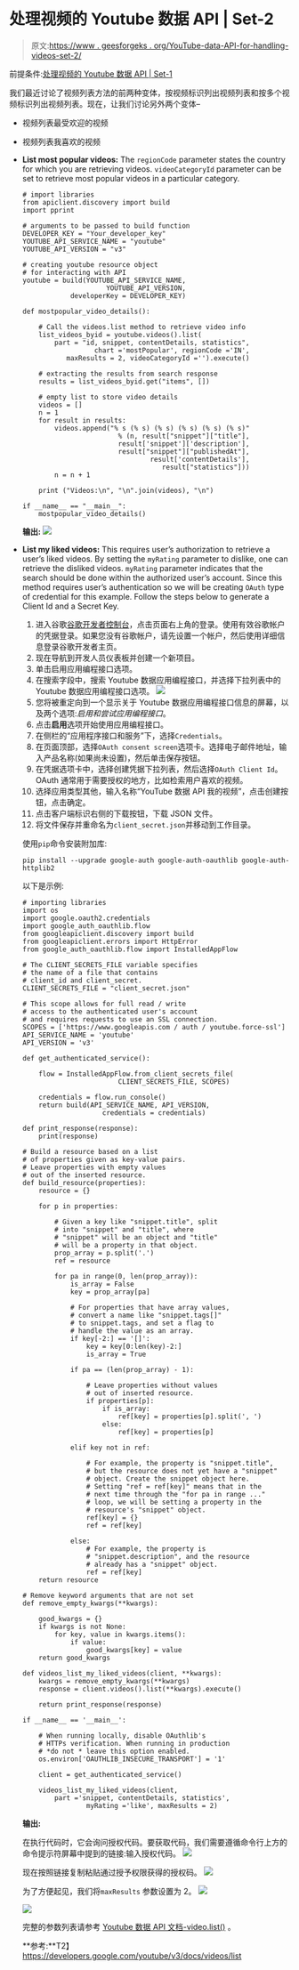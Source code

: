 # 处理视频的 Youtube 数据 API | Set-2

> 原文:[https://www . geesforgeks . org/YouTube-data-API-for-handling-videos-set-2/](https://www.geeksforgeeks.org/youtube-data-api-for-handling-videos-set-2/)

前提条件:[处理视频的 Youtube 数据 API | Set-1](https://www.geeksforgeeks.org/youtube-data-api-for-handling-videos-set-1/)

我们最近讨论了视频列表方法的前两种变体，按视频标识列出视频列表和按多个视频标识列出视频列表。现在，让我们讨论另外两个变体–

*   视频列表最受欢迎的视频
*   视频列表我喜欢的视频

*   **List most popular videos:** The `regionCode` parameter states the country for which you are retrieving videos. `videoCategoryId` parameter can be set to retrieve most popular videos in a particular category.

    ```
    # import libraries
    from apiclient.discovery import build
    import pprint

    # arguments to be passed to build function
    DEVELOPER_KEY = "Your_developer_key"
    YOUTUBE_API_SERVICE_NAME = "youtube"
    YOUTUBE_API_VERSION = "v3"

    # creating youtube resource object
    # for interacting with API
    youtube = build(YOUTUBE_API_SERVICE_NAME, 
                         YOUTUBE_API_VERSION,
                developerKey = DEVELOPER_KEY)

    def mostpopular_video_details():

        # Call the videos.list method to retrieve video info
        list_videos_byid = youtube.videos().list(
            part = "id, snippet, contentDetails, statistics",
                      chart ='mostPopular', regionCode ='IN', 
               maxResults = 2, videoCategoryId ='').execute()

        # extracting the results from search response
        results = list_videos_byid.get("items", [])

        # empty list to store video details
        videos = []
        n = 1
        for result in results:
            videos.append("% s (% s) (% s) (% s) (% s) (% s)"
                            % (n, result["snippet"]["title"],
                            result['snippet']['description'],
                            result["snippet"]["publishedAt"],
                                    result['contentDetails'],
                                       result["statistics"]))
            n = n + 1

        print ("Videos:\n", "\n".join(videos), "\n")

    if __name__ == "__main__":
        mostpopular_video_details()
    ```

    **输出:**
    ![](img/b23421b597f0bfa825fd54be7fdf8dd2.png)

*   **List my liked videos:** This requires user’s authorization to retrieve a user’s liked videos. By setting the `myRating` parameter to dislike, one can retrieve the disliked videos. `myRating` parameter indicates that the search should be done within the authorized user’s account. Since this method requires user’s authentication so we will be creating `OAuth` type of credential for this example. Follow the steps below to generate a Client Id and a Secret Key.
    1.  进入谷歌[谷歌开发者控制台](https://developers.google.com/)，点击页面右上角的登录。使用有效谷歌帐户的凭据登录。如果您没有谷歌帐户，请先设置一个帐户，然后使用详细信息登录谷歌开发者主页。
    2.  现在导航到开发人员仪表板并创建一个新项目。
    3.  单击启用应用编程接口选项。
    4.  在搜索字段中，搜索 Youtube 数据应用编程接口，并选择下拉列表中的 Youtube 数据应用编程接口选项。
        ![](img/4427f12811e9b500ca3899445cf81b56.png)
    5.  您将被重定向到一个显示关于 Youtube 数据应用编程接口信息的屏幕，以及两个选项:*启用和尝试应用编程接口*。
    6.  点击**启用**选项开始使用应用编程接口。
    7.  在侧栏的“应用程序接口和服务”下，选择`Credentials`。
    8.  在页面顶部，选择`OAuth consent screen`选项卡。选择电子邮件地址，输入产品名称(如果尚未设置)，然后单击保存按钮。
    9.  在凭据选项卡中，选择创建凭据下拉列表，然后选择`OAuth Client Id`。OAuth 通常用于需要授权的地方，比如检索用户喜欢的视频。
    10.  选择应用类型其他，输入名称“YouTube 数据 API 我的视频”，点击创建按钮，点击确定。
    11.  点击客户端标识右侧的下载按钮，下载 JSON 文件。
    12.  将文件保存并重命名为`client_secret.json`并移动到工作目录。

    使用`pip`命令安装附加库:

    ```
    pip install --upgrade google-auth google-auth-oauthlib google-auth-httplib2
    ```

    以下是示例:

    ```
    # importing libraries
    import os
    import google.oauth2.credentials
    import google_auth_oauthlib.flow
    from googleapiclient.discovery import build
    from googleapiclient.errors import HttpError
    from google_auth_oauthlib.flow import InstalledAppFlow

    # The CLIENT_SECRETS_FILE variable specifies
    # the name of a file that contains
    # client_id and client_secret.
    CLIENT_SECRETS_FILE = "client_secret.json"

    # This scope allows for full read / write
    # access to the authenticated user's account
    # and requires requests to use an SSL connection.
    SCOPES = ['https://www.googleapis.com / auth / youtube.force-ssl']
    API_SERVICE_NAME = 'youtube'
    API_VERSION = 'v3'

    def get_authenticated_service():

        flow = InstalledAppFlow.from_client_secrets_file(
                            CLIENT_SECRETS_FILE, SCOPES)

        credentials = flow.run_console()
        return build(API_SERVICE_NAME, API_VERSION,
                        credentials = credentials)

    def print_response(response):
        print(response)

    # Build a resource based on a list 
    # of properties given as key-value pairs.
    # Leave properties with empty values
    # out of the inserted resource.
    def build_resource(properties):
        resource = {}

        for p in properties:

            # Given a key like "snippet.title", split
            # into "snippet" and "title", where
            # "snippet" will be an object and "title"
            # will be a property in that object.
            prop_array = p.split('.')
            ref = resource

            for pa in range(0, len(prop_array)):
                is_array = False
                key = prop_array[pa]

                # For properties that have array values,
                # convert a name like "snippet.tags[]"
                # to snippet.tags, and set a flag to 
                # handle the value as an array.
                if key[-2:] == '[]':
                    key = key[0:len(key)-2:]
                    is_array = True

                if pa == (len(prop_array) - 1):

                    # Leave properties without values
                    # out of inserted resource.
                    if properties[p]:
                        if is_array:
                            ref[key] = properties[p].split(', ')
                        else:
                            ref[key] = properties[p]

                elif key not in ref:

                    # For example, the property is "snippet.title",
                    # but the resource does not yet have a "snippet"
                    # object. Create the snippet object here.
                    # Setting "ref = ref[key]" means that in the
                    # next time through the "for pa in range ..."
                    # loop, we will be setting a property in the
                    # resource's "snippet" object.
                    ref[key] = {}
                    ref = ref[key]

                else:
                    # For example, the property is 
                    # "snippet.description", and the resource
                    # already has a "snippet" object.
                    ref = ref[key]
        return resource

    # Remove keyword arguments that are not set
    def remove_empty_kwargs(**kwargs):

        good_kwargs = {}
        if kwargs is not None:
            for key, value in kwargs.items():
                if value:
                    good_kwargs[key] = value
        return good_kwargs

    def videos_list_my_liked_videos(client, **kwargs): 
        kwargs = remove_empty_kwargs(**kwargs)
        response = client.videos().list(**kwargs).execute()

        return print_response(response)

    if __name__ == '__main__':

        # When running locally, disable OAuthlib's
        # HTTPs verification. When running in production
        # *do not * leave this option enabled.
        os.environ['OAUTHLIB_INSECURE_TRANSPORT'] = '1'

        client = get_authenticated_service()

        videos_list_my_liked_videos(client,
            part ='snippet, contentDetails, statistics',
                    myRating ='like', maxResults = 2)
    ```

    **输出:**

    在执行代码时，它会询问授权代码。要获取代码，我们需要遵循命令行上方的命令提示符屏幕中提到的链接:输入授权代码。
    ![](img/a0daf53a080f8ae5504476ae947493de.png)

    现在按照链接复制粘贴通过授予权限获得的授权码。
    ![](img/86acd044c3af7c5684345ac1414dfb9a.png)

    为了方便起见，我们将`maxResults` 参数设置为 2。
    ![](img/dd7714a7038282107e311e051858a896.png)

    ![](img/24effc6408d2a2f1fcd5b5386eb23180.png)

    完整的参数列表请参考 [Youtube 数据 API 文档-video.list()](https://developers.google.com/youtube/v3/docs/videos/list) 。

    **参考:**T2】https://developers.google.com/youtube/v3/docs/videos/list